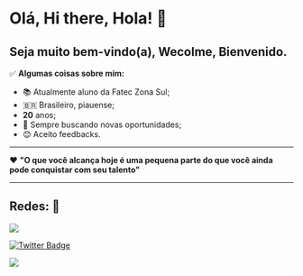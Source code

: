 # Olá, Hi there, Hola!  🎯


## Seja muito bem-vindo(a), Wecolme, Bienvenido.  


✅ **Algumas coisas sobre mim:** 

- 📚  Atualmente aluno da Fatec Zona Sul; 
- 🇧🇷  Brasileiro, piauense;
- **20** anos;  
- 📖 Sempre buscando novas oportunidades; 
- 😊 Aceito feedbacks.  

*** 

❤️ **"O que você alcança hoje é uma pequena parte do que você ainda pode conquistar com seu talento"** 

*** 

## **Redes:**  📱

<div>
  <a href="https://www.linkedin.com/in/marcosfelipesl/" target="_blank"><img src="https://img.shields.io/badge/-LinkedIn-%230077B5?style=for-the-badge&logo=linkedin&logoColor=white" target="_blank"></a>
</div>


[![Twitter Badge](https://img.shields.io/badge/-@marcos_sl20-1ca0f1?style=flat-square&labelColor=1ca0f1&logo=twitter&logoColor=white&link=https://twitter.com/marcos_sl20)](https://twitter.com/marcos_sl20)

![](https://user-images.githubusercontent.com/86076983/123472402-80274000-d5cd-11eb-84ac-4b3629a32cd2.png)
